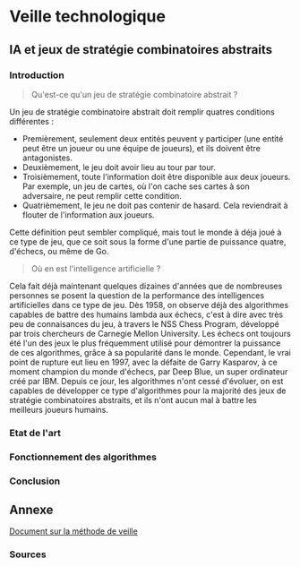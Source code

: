 # Veille technologique

## IA et jeux de stratégie combinatoires abstraits

### Introduction

> Qu'est-ce qu'un jeu de stratégie combinatoire abstrait ?

Un jeu de stratégie combinatoire abstrait doit remplir quatres conditions différentes :

- Premièrement, seulement deux entités peuvent y participer (une entité peut être un joueur ou une équipe de joueurs), et ils doivent être antagonistes.
- Deuxièmement, le jeu doit avoir lieu au tour par tour.
- Troisièmement, toute l'information doit être disponible aux deux joueurs. Par exemple, un jeu de cartes, où l'on cache ses cartes à son adversaire, ne peut remplir cette condition.
- Quatrièmement, le jeu ne doit pas contenir de hasard. Cela reviendrait à flouter de l'information aux joueurs.

Cette définition peut sembler compliqué, mais tout le monde à déja joué à ce type de jeu, que ce soit sous la forme d'une partie de puissance quatre, d'échecs, ou même de Go.

> Où en est l'intelligence artificielle ?

Cela fait déjà maintenant quelques dizaines d'années que de nombreuses personnes se posent la question de la performance des intelligences artificielles dans ce type de jeu. Dès 1958, on observe déjà des algorithmes capables de battre des humains lambda aux échecs, c'est à dire avec très peu de connaisances du jeu, à travers le NSS Chess Program, développé par trois chercheurs de Carnegie Mellon University. Les échecs ont toujours été l'un des jeux le plus fréquemment utilisé pour démontrer la puissance de ces algorithmes, grâce à sa popularité dans le monde.
Cependant, le vrai point de rupture eut lieu en 1997, avec la défaite de Garry Kasparov, à ce moment champion du monde d'échecs, par Deep Blue, un super ordinateur créé par IBM. Depuis ce jour, les algorithmes n'ont cessé d'évoluer, on est capables de développer ce type d'algorithmes pour la majorité des jeux de stratégie combinatoires abstraits, et ils n'ont aucun mal à battre les meilleurs joueurs humains.

### Etat de l'art

### Fonctionnement des algorithmes

### Conclusion

## Annexe

[Document sur la méthode de veille](https://raw.githubusercontent.com/Pntony/NTIC/gh-pages/PARODI_Rapport_methodologique.pdf)

### Sources
